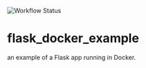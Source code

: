 ![Workflow Status](https://github.com/msmall318/flask_docker_example/actions/workflows/docker-image.yml/badge.svg)

# flask_docker_example
an example of a Flask app running in Docker. 
